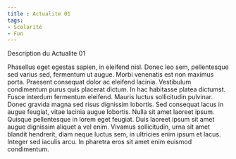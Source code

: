 ```yaml
---
title : Actualite 01
tags:
- Scolarité
- Fun
---
```


Description du Actualite 01

Phasellus eget egestas sapien, in eleifend nisl. Donec leo sem, pellentesque sed varius sed, fermentum ut augue. Morbi venenatis est non maximus porta. Praesent consequat dolor ac eleifend lacinia. Vestibulum condimentum purus quis placerat dictum. In hac habitasse platea dictumst. Fusce interdum fermentum eleifend. Mauris luctus sollicitudin pulvinar. Donec gravida magna sed risus dignissim lobortis. Sed consequat lacus in augue feugiat, vitae lacinia augue lobortis. Nulla sit amet laoreet ipsum. Quisque pellentesque in lorem eget feugiat. Duis laoreet ipsum sit amet augue dignissim aliquet a vel enim. Vivamus sollicitudin, urna sit amet blandit hendrerit, diam neque luctus sem, in ultricies enim ipsum et lacus. Integer sed iaculis arcu. In pharetra eros sit amet enim euismod condimentum. 